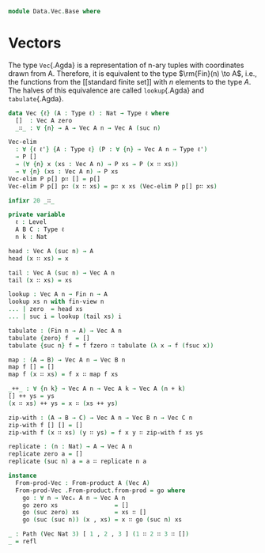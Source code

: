 <!--
```agda
open import 1Lab.Path
open import 1Lab.Type

open import Data.Product.NAry
open import Data.Fin.Base
open import Data.Nat.Base
```
-->

```agda
module Data.Vec.Base where
```

# Vectors

The type `Vec`{.Agda} is a representation of n-ary tuples with
coordinates drawn from A. Therefore, it is equivalent to the type
$\rm{Fin}(n) \to A$, i.e., the functions from the [[standard finite
set]] with $n$ elements to the type $A$. The halves of this equivalence
are called `lookup`{.Agda} and `tabulate`{.Agda}.

```agda
data Vec {ℓ} (A : Type ℓ) : Nat → Type ℓ where
  []  : Vec A zero
  _∷_ : ∀ {n} → A → Vec A n → Vec A (suc n)

Vec-elim
  : ∀ {ℓ ℓ'} {A : Type ℓ} (P : ∀ {n} → Vec A n → Type ℓ')
  → P []
  → (∀ {n} x (xs : Vec A n) → P xs → P (x ∷ xs))
  → ∀ {n} (xs : Vec A n) → P xs
Vec-elim P p[] p∷ [] = p[]
Vec-elim P p[] p∷ (x ∷ xs) = p∷ x xs (Vec-elim P p[] p∷ xs)

infixr 20 _∷_

private variable
  ℓ : Level
  A B C : Type ℓ
  n k : Nat

head : Vec A (suc n) → A
head (x ∷ xs) = x

tail : Vec A (suc n) → Vec A n
tail (x ∷ xs) = xs

lookup : Vec A n → Fin n → A
lookup xs n with fin-view n
... | zero  = head xs
... | suc i = lookup (tail xs) i
```

<!--
```agda
Vec-cast : {x y : Nat} → x ≡ y → Vec A x → Vec A y
Vec-cast {A = A} {x = x} {y = y} p xs =
  Vec-elim (λ {n} _ → (y : Nat) → n ≡ y → Vec A y)
    (λ { zero _ → []
       ; (suc x) p → absurd (zero≠suc p)
       })
    (λ { {n} head tail cast-tail zero 1+n=len → absurd (suc≠zero 1+n=len)
       ; {n} head tail cast-tail (suc len) 1+n=len →
          head ∷ cast-tail len (suc-inj 1+n=len)
       })
    xs y p
```
-->

```agda
tabulate : (Fin n → A) → Vec A n
tabulate {zero} f  = []
tabulate {suc n} f = f fzero ∷ tabulate (λ x → f (fsuc x))

map : (A → B) → Vec A n → Vec B n
map f [] = []
map f (x ∷ xs) = f x ∷ map f xs

_++_ : ∀ {n k} → Vec A n → Vec A k → Vec A (n + k)
[] ++ ys = ys
(x ∷ xs) ++ ys = x ∷ (xs ++ ys)

zip-with : (A → B → C) → Vec A n → Vec B n → Vec C n
zip-with f [] [] = []
zip-with f (x ∷ xs) (y ∷ ys) = f x y ∷ zip-with f xs ys

replicate : (n : Nat) → A → Vec A n
replicate zero a = []
replicate (suc n) a = a ∷ replicate n a

instance
  From-prod-Vec : From-product A (Vec A)
  From-prod-Vec .From-product.from-prod = go where
    go : ∀ n → Vecₓ A n → Vec A n
    go zero xs                = []
    go (suc zero) xs          = xs ∷ []
    go (suc (suc n)) (x , xs) = x ∷ go (suc n) xs

_ : Path (Vec Nat 3) [ 1 , 2 , 3 ] (1 ∷ 2 ∷ 3 ∷ [])
_ = refl
```
